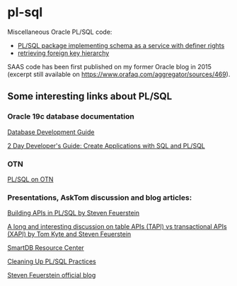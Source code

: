 # pl-sql
Miscellaneous Oracle PL/SQL code:
- <a href="https://github.com/pierreforstmann/pl-sql/blob/main/SAAS_README.md">PL/SQL package implementing schema as a service with definer rights</a>
- <a href="https://github.com/pierreforstmann/pl-sql/blob/main/RFKH_README.md">retrieving foreign key hierarchy</a>

SAAS code has been first published on my former Oracle blog in 2015 (excerpt still available on https://www.orafaq.com/aggregator/sources/469).

## Some interesting links about PL/SQL

### Oracle 19c database documentation
<a href="https://docs.oracle.com/en/database/oracle/oracle-database/19/adfns/index.html">Database Development Guide</a>

<a href="https://www.oracle.com/pls/topic/lookup?ctx=en/database/oracle/oracle-database/19&id=TDDDG10000">2 Day Developer's Guide: Create Applications with SQL and PL/SQL </a>

### OTN
<a href="https://www.oracle.com/database/technologies/appdev/plsql.html">PL/SQL on OTN</a>

### Presentations, AskTom discussion and blog articles:
<a href="https://www.neooug.org/gloc/Presentations/2019/FeuersteinBuilding%20APIs%20in%20PLSQL.pdf">Building APIs in PL/SQL by Steven Feuerstein</a>

<a href="https://asktom.oracle.com/pls/apex/asktom.search?tag=considering-sql-as-a-service">A long and interesting discussion on table APIs (TAPI) vs transactional APIs (XAPI) by Tom Kyte and Steven Feuerstein</a>

<a href="http://stevenfeuersteinonplsql.blogspot.com/2018/05/the-smartdb-resource-center.html">SmartDB Resource Center</a>

<a href="https://blogs.oracle.com/connect/post/cleaning-up-plsql-practices">Cleaning Up PL/SQL Practices</a>

<a href=https://blogs.oracle.com/authors/steven-feuerstein> Steven Feuerstein official blog</a>


